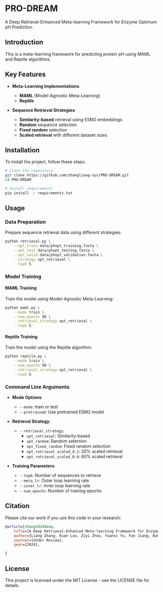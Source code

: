 # PRO-DREAM

A Deep Retrieval-Enhanced Meta-learning Framework for Enzyme Optimum pH Prediction

## Introduction

This is a meta-learning framework for predicting protein pH using MAML and Reptile algorithms.

## Key Features

- **Meta-Learning Implementations**:
  - **MAML** (Model-Agnostic Meta-Learning)
  - **Reptile** 
  
- **Sequence Retrieval Strategies**:
  - **Similarity-based** retrieval using ESM2 embeddings
  - **Random** sequence selection
  - **Fixed random** selection
  - **Scaled retrieval** with different dataset sizes



## Installation

To install the project, follow these steps:

```bash
# Clone the repository
git clone https://github.com/zhangliang-sys/PRO-DREAM.git
cd PRO-DREAM

# Install requirements
pip install -r requirements.txt
```

## Usage

### Data Preparation

Prepare sequence retrieval data using different strategies:

```bash
python retrieval.py \
    --opt_train data/phopt_training.fasta \
    --opt_test data/phopt_testing.fasta \
    --opt_valid data/phopt_validation.fasta \
    --strategy opt_retrieval \
    --topk 5
```

### Model Training

#### MAML Training

Train the model using Model-Agnostic Meta-Learning:

```bash
python maml.py \
    --mode train \
    --num_epochs 50 \
    --retrieval_strategy opt_retrieval \
    --topk 5
```

#### Reptile Training

Train the model using the Reptile algorithm:

```bash
python reptile.py \
    --mode train \
    --num_epochs 50 \
    --retrieval_strategy opt_retrieval \
    --topk 5
```


### Command Line Arguments

- **Mode Options**:
  - `--mode`: train or test
  - `--pretrained`: Use pretrained ESM2 model

- **Retrieval Strategy**:
  - `--retrieval_strategy`:
    - `opt_retrieval`: Similarity-based
    - `opt_random`: Random selection
    - `opt_fixed_random`: Fixed random selection
    - `opt_retrieval_scaled_0.2`: 20% scaled retrieval
    - `opt_retrieval_scaled_0.6`: 60% scaled retrieval

- **Training Parameters**:
  - `--topk`: Number of sequences to retrieve
  - `--meta_lr`: Outer loop learning rate
  - `--inner_lr`: Inner loop learning rate
  - `--num_epochs`: Number of training epochs



## Citation

Please cite our work if you use this code in your research:

```bibtex
@article{zhang2024deep,
    title={A Deep Retrieval-Enhanced Meta-learning Framework for Enzyme Optimum pH Prediction},
    author={Liang Zhang, Kuan Luo, Ziyi Zhou, Yuanxi Yu, Fan Jiang, Banghao Wu, Mingchen Li, and Liang Hong},
    journal={Under Review},   
    year={2024},

}
```

## License

This project is licensed under the MIT License - see the LICENSE file for details.